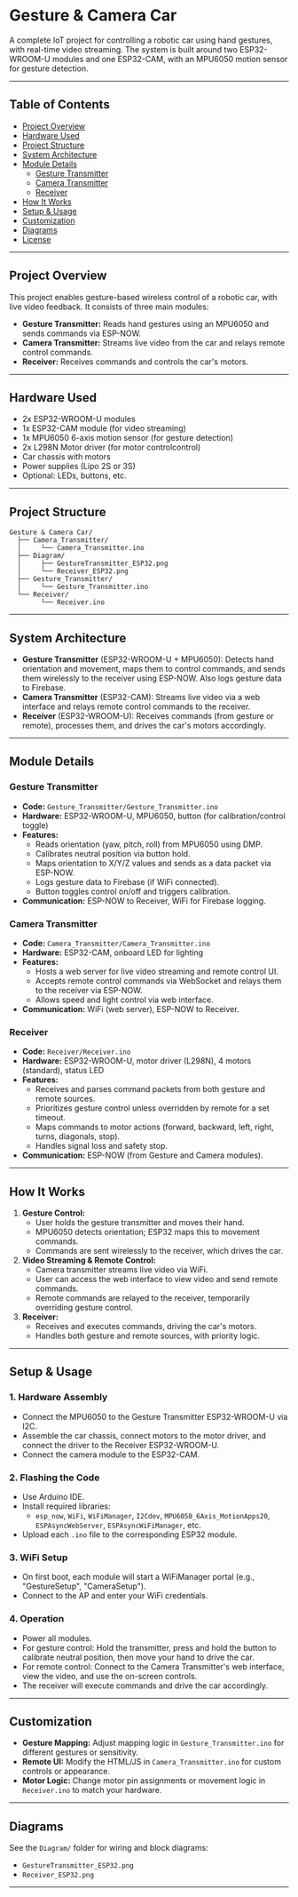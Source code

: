 # Gesture & Camera Car

A complete IoT project for controlling a robotic car using hand gestures, with real-time video streaming. The system is built around two ESP32-WROOM-U modules and one ESP32-CAM, with an MPU6050 motion sensor for gesture detection.

---

## Table of Contents
- [Project Overview](#project-overview)
- [Hardware Used](#hardware-used)
- [Project Structure](#project-structure)
- [System Architecture](#system-architecture)
- [Module Details](#module-details)
  - [Gesture Transmitter](#gesture-transmitter)
  - [Camera Transmitter](#camera-transmitter)
  - [Receiver](#receiver)
- [How It Works](#how-it-works)
- [Setup & Usage](#setup--usage)
- [Customization](#customization)
- [Diagrams](#diagrams)
- [License](#license)

---

## Project Overview

This project enables gesture-based wireless control of a robotic car, with live video feedback. It consists of three main modules:

- **Gesture Transmitter:** Reads hand gestures using an MPU6050 and sends commands via ESP-NOW.
- **Camera Transmitter:** Streams live video from the car and relays remote control commands.
- **Receiver:** Receives commands and controls the car's motors.

---

## Hardware Used

- 2x ESP32-WROOM-U modules
- 1x ESP32-CAM module (for video streaming)
- 1x MPU6050 6-axis motion sensor (for gesture detection)
- 2x L298N Motor driver (for motor controlcontrol)
- Car chassis with motors
- Power supplies (Lipo 2S or 3S)
- Optional: LEDs, buttons, etc.

---

## Project Structure

```
Gesture & Camera Car/
  ├── Camera_Transmitter/
  │     └── Camera_Transmitter.ino
  ├── Diagram/
  │     ├── GestureTransmitter_ESP32.png
  │     └── Receiver_ESP32.png
  ├── Gesture_Transmitter/
  │     └── Gesture_Transmitter.ino
  └── Receiver/
        └── Receiver.ino
```

---

## System Architecture

- **Gesture Transmitter** (ESP32-WROOM-U + MPU6050): Detects hand orientation and movement, maps them to control commands, and sends them wirelessly to the receiver using ESP-NOW. Also logs gesture data to Firebase.
- **Camera Transmitter** (ESP32-CAM): Streams live video via a web interface and relays remote control commands to the receiver.
- **Receiver** (ESP32-WROOM-U): Receives commands (from gesture or remote), processes them, and drives the car's motors accordingly.

---

## Module Details

### Gesture Transmitter

- **Code:** `Gesture_Transmitter/Gesture_Transmitter.ino`
- **Hardware:** ESP32-WROOM-U, MPU6050, button (for calibration/control toggle)
- **Features:**
  - Reads orientation (yaw, pitch, roll) from MPU6050 using DMP.
  - Calibrates neutral position via button hold.
  - Maps orientation to X/Y/Z values and sends as a data packet via ESP-NOW.
  - Logs gesture data to Firebase (if WiFi connected).
  - Button toggles control on/off and triggers calibration.
- **Communication:** ESP-NOW to Receiver, WiFi for Firebase logging.

### Camera Transmitter

- **Code:** `Camera_Transmitter/Camera_Transmitter.ino`
- **Hardware:** ESP32-CAM, onboard LED for lighting
- **Features:**
  - Hosts a web server for live video streaming and remote control UI.
  - Accepts remote control commands via WebSocket and relays them to the receiver via ESP-NOW.
  - Allows speed and light control via web interface.
- **Communication:** WiFi (web server), ESP-NOW to Receiver.

### Receiver

- **Code:** `Receiver/Receiver.ino`
- **Hardware:** ESP32-WROOM-U, motor driver (L298N), 4 motors (standard), status LED
- **Features:**
  - Receives and parses command packets from both gesture and remote sources.
  - Prioritizes gesture control unless overridden by remote for a set timeout.
  - Maps commands to motor actions (forward, backward, left, right, turns, diagonals, stop).
  - Handles signal loss and safety stop.
- **Communication:** ESP-NOW (from Gesture and Camera modules).

---

## How It Works

1. **Gesture Control:**  
   - User holds the gesture transmitter and moves their hand.
   - MPU6050 detects orientation; ESP32 maps this to movement commands.
   - Commands are sent wirelessly to the receiver, which drives the car.
2. **Video Streaming & Remote Control:**  
   - Camera transmitter streams live video via WiFi.
   - User can access the web interface to view video and send remote commands.
   - Remote commands are relayed to the receiver, temporarily overriding gesture control.
3. **Receiver:**  
   - Receives and executes commands, driving the car's motors.
   - Handles both gesture and remote sources, with priority logic.

---

## Setup & Usage

### 1. Hardware Assembly

- Connect the MPU6050 to the Gesture Transmitter ESP32-WROOM-U via I2C.
- Assemble the car chassis, connect motors to the motor driver, and connect the driver to the Receiver ESP32-WROOM-U.
- Connect the camera module to the ESP32-CAM.

### 2. Flashing the Code

- Use Arduino IDE.
- Install required libraries:
  - `esp_now`, `WiFi`, `WiFiManager`, `I2Cdev`, `MPU6050_6Axis_MotionApps20`, `ESPAsyncWebServer`, `ESPAsyncWiFiManager`, etc.
- Upload each `.ino` file to the corresponding ESP32 module.

### 3. WiFi Setup

- On first boot, each module will start a WiFiManager portal (e.g., "GestureSetup", "CameraSetup").
- Connect to the AP and enter your WiFi credentials.

### 4. Operation

- Power all modules.
- For gesture control: Hold the transmitter, press and hold the button to calibrate neutral position, then move your hand to drive the car.
- For remote control: Connect to the Camera Transmitter's web interface, view the video, and use the on-screen controls.
- The receiver will execute commands and drive the car accordingly.

---

## Customization

- **Gesture Mapping:** Adjust mapping logic in `Gesture_Transmitter.ino` for different gestures or sensitivity.
- **Remote UI:** Modify the HTML/JS in `Camera_Transmitter.ino` for custom controls or appearance.
- **Motor Logic:** Change motor pin assignments or movement logic in `Receiver.ino` to match your hardware.

---

## Diagrams

See the `Diagram/` folder for wiring and block diagrams:
- `GestureTransmitter_ESP32.png`
- `Receiver_ESP32.png`

---
